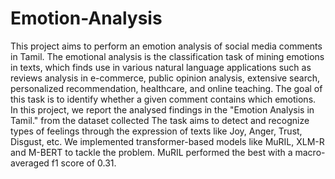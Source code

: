 # Emotion-Analysis
This project aims to perform an emotion analysis of social media 
comments in Tamil. The emotional analysis is the classification task 
of mining emotions in texts, which finds use in various natural 
language applications such as reviews analysis in e-commerce, public 
opinion analysis, extensive search, personalized recommendation, 
healthcare, and online teaching. The goal of this task is to identify 
whether a given comment contains which emotions.
In this project, we report the analysed findings in the "Emotion
Analysis in Tamil." from the dataset collected The task aims to detect 
and recognize types of feelings through the expression of texts like 
Joy, Anger, Trust, Disgust, etc. We implemented transformer-based 
models like MuRIL, XLM-R and M-BERT to tackle the problem.
MuRIL performed the best with a macro-averaged f1 score of 0.31.
